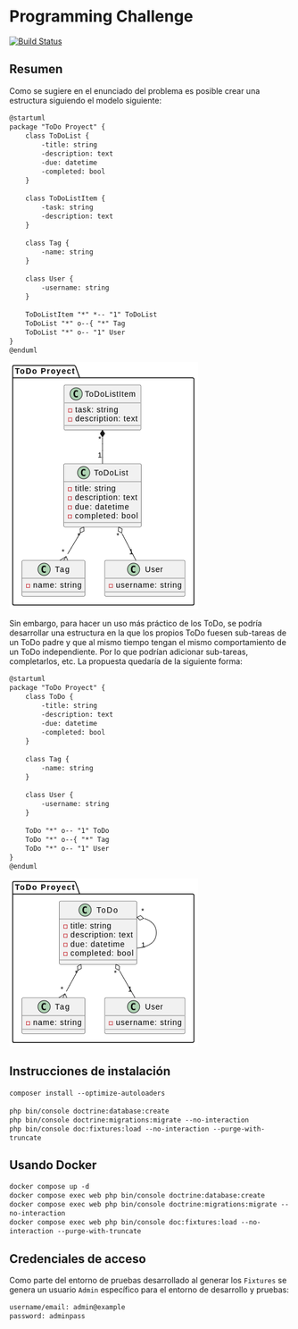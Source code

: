 # Programming Challenge

[![Build Status](https://app.travis-ci.com/dundivet/refactored-challenge.svg?branch=main)](https://app.travis-ci.com/dundivet/refactored-challenge)

## Resumen

Como se sugiere en el enunciado del problema es posible crear una estructura siguiendo el modelo siguiente:

```plantuml
@startuml
package "ToDo Proyect" {
    class ToDoList {
        -title: string
        -description: text
        -due: datetime
        -completed: bool
    }

    class ToDoListItem {
        -task: string
        -description: text
    }

    class Tag {
        -name: string
    }

    class User {
        -username: string
    }

    ToDoListItem "*" *-- "1" ToDoList
    ToDoList "*" o--{ "*" Tag
    ToDoList "*" o-- "1" User
}
@enduml
```

![class model](./doc/imgs/class-model.png)

Sin embargo, para hacer un uso más práctico de los ToDo, se podría desarrollar una estructura en la que los propios ToDo fuesen sub-tareas de un ToDo padre y que al mismo tiempo tengan el mismo comportamiento de un ToDo independiente. Por lo que podrían adicionar sub-tareas, completarlos, etc. La propuesta quedaría de la siguiente forma:

```plantuml
@startuml
package "ToDo Proyect" {
    class ToDo {
        -title: string
        -description: text
        -due: datetime
        -completed: bool
    }

    class Tag {
        -name: string
    }

    class User {
        -username: string
    }

    ToDo "*" o-- "1" ToDo
    ToDo "*" o--{ "*" Tag
    ToDo "*" o-- "1" User
}
@enduml
```

![class model](./doc/imgs/class-model-refactored.png)

## Instrucciones de instalación

```shell
composer install --optimize-autoloaders

php bin/console doctrine:database:create
php bin/console doctrine:migrations:migrate --no-interaction
php bin/console doc:fixtures:load --no-interaction --purge-with-truncate
```

## Usando Docker

```shell
docker compose up -d
docker compose exec web php bin/console doctrine:database:create
docker compose exec web php bin/console doctrine:migrations:migrate --no-interaction
docker compose exec web php bin/console doc:fixtures:load --no-interaction --purge-with-truncate
```

## Credenciales de acceso

Como parte del entorno de pruebas desarrollado al generar los `Fixtures` se genera un usuario `Admin` específico para el entorno de desarrollo y pruebas:

```
username/email: admin@example
password: adminpass
```
